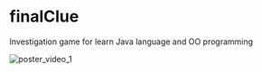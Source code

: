 # finalClue
Investigation game for learn Java language and OO programming

![poster_video_1](https://github.com/user-attachments/assets/ae750b93-59f7-434c-8fef-93dd448924d4)
